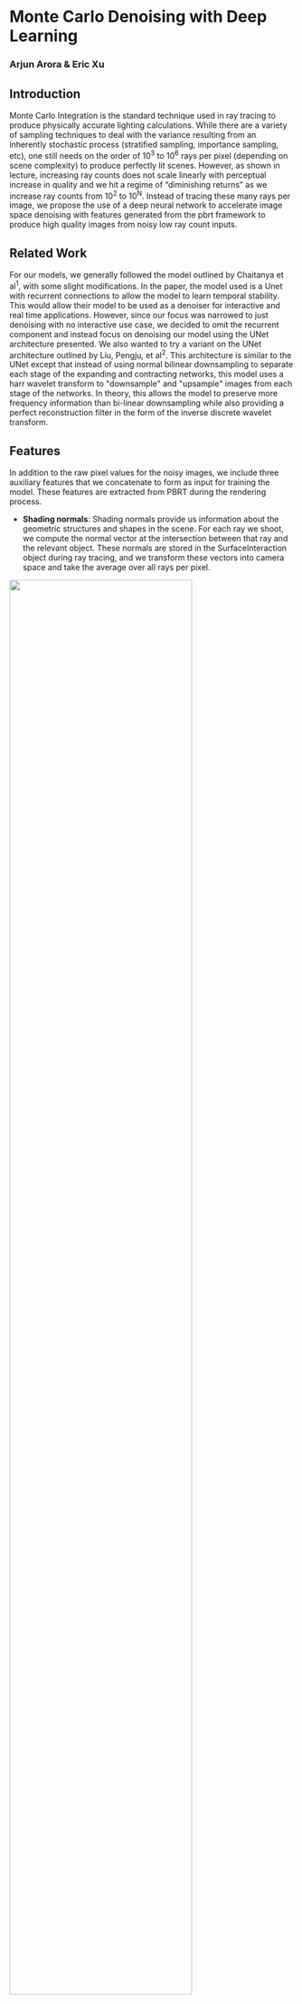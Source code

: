# Monte Carlo Denoising with Deep Learning
### Arjun Arora & Eric Xu

## Introduction
Monte Carlo Integration is the standard technique used in ray tracing to produce physically accurate lighting calculations. While there are a variety of sampling techniques to deal with the variance resulting from an inherently stochastic process (stratified sampling, importance sampling, etc), one still needs on the order of 10<sup>3</sup> to 10<sup>6</sup> rays per pixel (depending on scene complexity) to produce perfectly lit scenes. However, as shown in lecture, increasing ray counts does not scale linearly with perceptual increase in quality and we hit a regime of “diminishing returns” as we increase ray counts from 10<sup>2</sup> to 10<sup>N</sup>. Instead of tracing these many rays per image, we propose the use of a deep neural network to accelerate image space denoising with features generated from the pbrt framework to produce high quality images from noisy low ray count inputs.

## Related Work
For our models, we generally followed the model outlined by Chaitanya et al<sup>1</sup>, with some slight modifications. In the paper, the model used is a Unet with recurrent connections to allow the model to learn temporal stability. This would allow their model to be used as a denoiser for interactive and real time applications. However, since our focus was narrowed to just denoising with no interactive use case, we decided to omit the recurrent component and instead focus on denoising our model using the UNet architecture presented. We also wanted to try a variant on the UNet architecture outlined by Liu, Pengju, et al<sup>2</sup>. This architecture is similar to the UNet except that instead of using normal bilinear downsampling to separate each stage of the expanding and contracting networks, this model uses a harr wavelet transform to "downsample" and "upsample" images from each stage of the networks. In theory, this allows the model to preserve more frequency information than bi-linear downsampling while also providing a perfect reconstruction filter in the form of the inverse discrete wavelet transform. 

## Features
In addition to the raw pixel values for the noisy images, we include three auxiliary features that we concatenate to form as input for training the model. These features are extracted from PBRT during the rendering process. 

* **Shading normals**: Shading normals provide us information about the geometric structures and shapes in the scene. For each ray we shoot, we compute the normal vector at the intersection between that ray and the relevant object. These normals are stored in the SurfaceInteraction object during ray tracing, and we transform these vectors into camera space and take the average over all rays per pixel. 

<img src="http://graphics.stanford.edu/courses/cs348b-19-spring-content/article_images/226_.jpg" width="80%">

* **Depth map**: For each pixel, we also compute the average depth of the intersection points between the ray and the object. Here, depth refers to the z-coordinate of the intersection point in camera space. As a result, we compute the depth map by extracting the intersection point and transforming it into camera space before saving the z-coordinate. 

<img src="http://graphics.stanford.edu/courses/cs348b-19-spring-content/article_images/226_1.jpg" width="80%">

* **Albedo**: Albedo is the proportion of the incident light reflected by a surface, and is arguably the most important feature for denoising images. We obtain the albedo for each pixel by examining the BSDF object in the SurfaceInteraction. We then calculate the albedo by sampling in ten random coordinates in [0, 1]<sup>2</sup> and using monte carlo integration to estimate the rho value.

<img src="http://graphics.stanford.edu/courses/cs348b-19-spring-content/article_images/226_2.jpg" width="80%">

Overall, the we have six additional channels of features for training (two shading normal channels, one depth channel, and three albedo channels). Including the original raw pixels of the noisy image, our final input shape for training is (height of image, width of image, 9 channels). 

## Preprocessing Step
Before training, we perform a couple of preprocessing steps to help the model learn. First, PBRT saves the rendered images as .exr files which are in high dynamic range (HDR) space, but models generally learn better when the pixel values are in low dynamic range (LDR) space. As a result, we tone map the noisy image, reference image, and albedo features by raising the values to the power of 0.2. This tone map transformation is also utilized in Chaitanya et al<sup>1</sup>. Furthermore, we divide the noisy image pixels by the albedo values to obtain the effective irradiance. Thus in order to generate the final output, we multiply the resulting model logits by the albedo. 

## Image Generation and Dataset
We use the contemporary-bathroom and villa-daylight scenes from pbrt-v3-scenes<sup>3</sup> as our training and validation set. To generate the images, we write a script that perturbs the camera position and angle to capture various shots of the scene. The noisy images are generated with 64 samples per pixel and the target reference images are generated with 4096 samples per pixel. 

<img src="http://graphics.stanford.edu/courses/cs348b-19-spring-content/article_images/226_9.jpg" width="80%">

In total, we obtain 150 training images and 37 validation images (87 scenes from contemporary-bathroom and 100 scenes from villa-daylight). We further augment our dataset by sampling eight 128 x 128 patches from each image. This gives us 1200 training patches and 296 validation patches in all.
Finally, we test our denoiser on the sportscar scene (also drawn from pbrt-v3-scenes<sup>3</sup>), which has a completely different distribution than the training and validation inputs. 

<img src="http://graphics.stanford.edu/courses/cs348b-19-spring-content/article_images/226_10.jpg" width="80%">

## Approach
### UNet + Multiwavelet model

<img src = "http://graphics.stanford.edu/courses/cs348b-19-spring-content/article_images/226_14.jpg" width="80%">

* The Unet model we used has five stages for both the expanding and contracting network. Each stage has two 2-dimensional convolution layers followed by a ReLU activation. Following these convolutions is a 2x downsampling layer or 2x upsampling layer for the contracting and expanding network respectively. Each convolution has a 3x3 spatial kernel with a stride of 1 and a padding of 1. The last expanding and first contracting stage both use 32 filters per convolution layer with each successively deeper stage using 32 more filters than the previous layer. This means that with the 5 stage design we have, our final layer had 160 filters.

* The multiwavelet model follows quite closely to the above unet model with one major difference in the down and upsampling layers. The downsampling layers are replaced with a discrete wavelet transform. The DWT creates 4 output transforms corresponding to 1 low pass image, 2 bandpass, and 1 high pass image, all half the size of the input spatial dimensions. These images are then stacked along the channel dimensions and passed through the convolutions of the next contracting stage. The upsampling layers are also in turn replaced with the inverse discrete wavelet transform. This layer produces an output that has one-fourth the channel dimension but 2x the spatial dimensions. Each output of this inverse filter is then passed to the successive expanding stage.

### SmoothL1Loss
We also experimented with using a Smooth L1 Loss rather than the standard L1 loss used in Chaitanya et al<sup>1</sup>. This loss follows the following formula: 

<img src="http://graphics.stanford.edu/courses/cs348b-19-spring-content/article_images/226_4.jpg" width="20%">

<img src="http://graphics.stanford.edu/courses/cs348b-19-spring-content/article_images/226_5.jpg" width="30%">

This loss function essentially acts as L1 loss as long as pixel loss remains above 1 and essentially less sensitive to outliers than L2 loss.
However, as loss per pixel goes below 1, the loss function changes to an L2 loss metric to less heavily penalize outliers and focus on how the overall image looks. We theorized this would also help improve generalizability as loss got very small; however, we found normal L1 loss to work better empirically. 

## Results
We train both the UNet model and the Multiwavelet model for 500 epochs with a batch size of 64. Both models begin with a learning rate of 0.001 and operate under a scheduler that decreases the learning rate by a factor of 10 every ten epochs of stagnant validation loss (threshold for significant change = 1e-4). In total, the training time for the UNet model is 176 minutes while the training time for the Multiwavelet model is 158 minutes. 

The table below records relevant metrics for the two models with the best parameters according to the validation set:

|              |  RMSE  |  PSNR  |  SSIM |
|:------------:|:------:|:------:|:-----:|
|     UNet     | 0.0262 | 31.695 | 0.804 |
| Multiwavelet | 0.0367 | 28.722 | 0.760 |

As we see above, the UNet model performs better than the Multiwavelet model across all three metrics. Therefore, we proceed with the UNet model as the primary denoiser for the rest of the analysis. Below are training and validation plots of L1 loss and the three metrics across the epochs:
<img src="http://graphics.stanford.edu/courses/cs348b-19-spring-content/article_images/226_6.jpg" width="80%">

Overall, we found the the execution time for actually denoising an image with the UNet is around 0.1 seconds, and this scales linearly with the number of pixels in the image. For the contemporary-bathroom scene (which is part of the training and validation distribution), we obtain the following denoised image:

<img src="http://graphics.stanford.edu/courses/cs348b-19-spring-content/article_images/226_7.jpg" width="80%">

The image has a RMSE of 0.0279, PSNR of 31.07, and SSIM of 0.931. This bathroom scene shows the ability of the model to perform well on data within the train/validation distribution of scenes. Here we see that most of the texture detail is preserved, surprisingly even in the reflection of the mirror (though there is some noise). We also see that most of the medium and high frequency noise has been removed completely, leaving only a couple areas of low frequency splotches left, particularly around the cords of the lights. Overall, this result shows the validity of UNet architectures for denoising monte carlo integrated images.

Finally, running the model on the sportscar test image, we achieve the following denoised image:

<img src="http://graphics.stanford.edu/courses/cs348b-19-spring-content/article_images/226_11.jpg" width="80%">

The image has a RMSE of 0.0259, PSNR of 31.736, and SSIM of 0.938. Because this image is outside the distribution of images that make up our training and validation set, the results are qualitatively worse than the bathroom image, even if the evaluation metrics seem close to the bathroom results. While we see most of the noise is gone, the reconstruction results on the highlights of the car leave some room to be desired. The highlights on the hood of the car seemed to be somewhat brown, clearly not matching the red color of the car. As well, there is some medium frequency noise on the door of the car as well as some on the wheels. This indicates that while our model performs very well within the distribution of the villa and bathroom scenes, it may have overfit slightly to that distribution. Moving forward, having a larger sample of scenes and perhaps some more regularization procedures would produce better results on a test image.

<img src="http://graphics.stanford.edu/courses/cs348b-19-spring-content/article_images/226_12.jpg" width="80%">

As a comparison, we also denoised the 64 sample sportscar using Intel Open Image Denoise, and it received an RMSE of 0.00936, PSNR of 40.576, and SSIM of 0.920. Below shows the reconstructed image for reference. 

<img src="http://graphics.stanford.edu/courses/cs348b-19-spring-content/article_images/226_13.jpg" width="80%">

## Distribution of Work
We worked together on the PBRT code to generate and extract the features from the noisy image during rendering. Eric handled the data collection by writing scripts to generate different shots of the scene, and Arjun coded the model architecture and the training pipeline. Both of us worked together on running the final model and producing the denoised output. 

## Problems Encountered
The majority of the problems we faced were in extracting the features we needed from pbrt as well as fine-tuning our model to facilitate training. 

Initially we had some difficulty determining how to extract the bsdf as well as the image space normals. To do so, we had to hack the pbrt integrator Li function to return the surface intersection so we could extract that information ourselves. Moreover, we had to add on the surface Intersection class to also have a depth parameter so we could save z depth. We also had issues when averaging various different features like albedo and depth across the input samples. Initially, we weren’t handling the cases where a ray did not intersect with a scene because we assumed most rays would have to intersect our scene as most of them were indoors. However, there were cases where we didn’t intersect with the scene and with default values for some of our features (like albedo = Spectrum(0.0) and depth = 0), we ended up systematically underestimating albedo and depth.

Our models also gave us trouble in the beginning. Initially our models refused to train and produced very mediocre outputs even after 100 or so epochs. Brennan was a great help here in debugging our training and model scripts. One of our major problems was that because we were extracting our features raw from pbrt, they were all in high dynamic range space, which is very difficult for learning algorithms to learn on with L1 loss. Moreover, our initial architecture included batchnorm layers which have been shown to not work well in the monte carlo denoising space. This is due to the small batch size normally used, meaning the statistics calculated per batch are generally very noisy estimates of the training distribution and can harm training. Our model architectures were also overparameterized with too many parameters in the lower stages of the model rather than the upper stages. By balancing and reducing the filters per dimension we were able to produce even better results. Finally, we were initially training with 64 x 64 patches which, for training images of 1000 x 1000 or larger, are too small of a spatial extent to learn the texture detail of most scenes. By increasing our patch size to 128 x 128 we were able to incorporate a larger spatial extent into our model, drastically improving texture reconstruction. 

Link to code: https://github.com/Arjun-Arora/CS348B_project

### References
1. Chaitanya, Chakravarty R. Alla, et al. "Interactive reconstruction of Monte Carlo image sequences using a recurrent denoising autoencoder." ACM Transactions on Graphics (TOG) 36.4 (2017): 98.

2. Liu, Pengju, et al. "Multi-level wavelet-CNN for image restoration." Proceedings of the IEEE Conference on Computer Vision and Pattern Recognition Workshops. 2018.

3. Scenes for pbrt-v3: https://pbrt.org/scenes-v3.html
